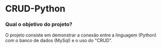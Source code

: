 # CRUD-Python
<h3> Qual o objetivo do projeto? </h3>
<p> O projeto consiste em demonstrar a conexão entre a linguagem (Python) com o banco de dados (MySql) e o uso do "CRUD".</p>
